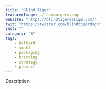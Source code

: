 ```yaml
---
title: "Blind Tiger"
featuredImage: ./-hamburgers.png
website: "https://blindtigerdesign.com/"
twit: "https://twitter.com/blindtigerdsgn"
inst: ""
category: "B"
tags:
    - Ballard
    - small
    - packaging
    - branding
    - strategy
    - product
---
```


Description
